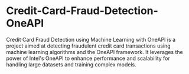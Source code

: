 # Credit-Card-Fraud-Detection-OneAPI
Credit Card Fraud Detection using Machine Learning with OneAPI is a project aimed at detecting fraudulent credit card transactions using machine learning algorithms and the OneAPI framework. It leverages the power of Intel's OneAPI to enhance performance and scalability for handling large datasets and training complex models. 
